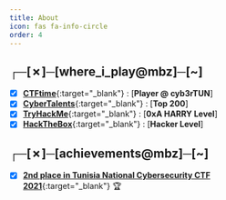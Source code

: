 ```yaml
---
title: About
icon: fas fa-info-circle
order: 4
---
```


## ┌─[✗]─[where_i_play@mbz]─[~]
- [x] [**CTFtime**](https://ctftime.org/team/42865){:target="_blank"} : [**Player @ cyb3rTUN**]
- [x] [**CyberTalents**](https://cybertalents.com/members/mbz/profile){:target="_blank"} : [**Top 200**]
- [x] [**TryHackMe**](https://tryhackme.com/p/mbz){:target="_blank"} : [**0xA HARRY Level**]
- [x] [**HackTheBox**](https://app.hackthebox.com/profile/658699){:target="_blank"} : [**Hacker Level**]

## ┌─[✗]─[achievements@mbz]─[~]
- [x] [**2nd place in Tunisia National Cybersecurity CTF 2021**](https://github.com/MBZ0x7/mbz0x7.github.io/blob/gh-pages/assets/img/docs/pp.pdf){:target="_blank"} 🏆
